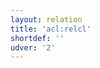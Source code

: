 ```yaml
---
layout: relation
title: 'acl:relcl'
shortdef: ''
udver: '2'
---
```

<!-- Interlanguage links updated Út zář 29 20:43:07 CEST 2020 -->

